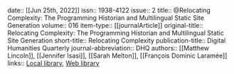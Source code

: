 date:: [[Jun 25th, 2022]]
issn:: 1938-4122
issue:: 2
title:: @Relocating Complexity: The Programming Historian and Multilingual Static Site Generation
volume:: 016
item-type:: [[journalArticle]]
original-title:: Relocating Complexity: The Programming Historian and Multilingual Static Site Generation
short-title:: Relocating Complexity
publication-title:: Digital Humanities Quarterly
journal-abbreviation:: DHQ
authors:: [[Matthew Lincoln]], [[Jennifer Isasi]], [[Sarah Melton]], [[François Dominic Laramée]]
links:: [Local library](zotero://select/groups/2386895/items/9Q9SYHG6), [Web library](https://www.zotero.org/groups/2386895/items/9Q9SYHG6)
